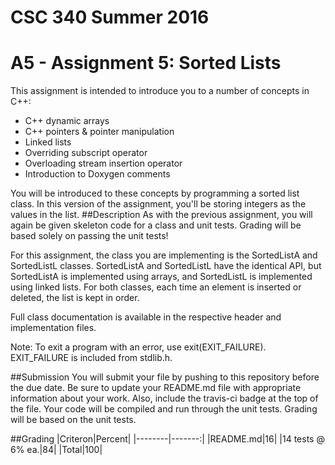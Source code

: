 # CSC 340 Summer 2016 
# A5 - Assignment 5: Sorted Lists

This assignment is intended to introduce you to a number of concepts in C++:
* C++ dynamic arrays
* C++ pointers & pointer manipulation
* Linked lists
* Overriding subscript operator
* Overloading stream insertion operator
* Introduction to Doxygen comments

You will be introduced to these concepts by programming a sorted list class.  In this version of the assignment, you'll be storing integers as the values in the list.
##Description
As with the previous assignment, you will again be given skeleton code for a class and unit tests.  Grading will be based solely on passing the unit tests!  

For this assignment, the class you are implementing is the SortedListA and SortedListL classes.  SortedListA and SortedListL have the identical API, but SortedListA is implemented using arrays, and SortedListL is implemented using linked lists.  For both classes, each time an element is inserted or deleted, the list is kept in order.

Full class documentation is available in the respective header and implementation files.

Note:  To exit a program with an error, use exit(EXIT_FAILURE).  EXIT_FAILURE is included from stdlib.h.
 
##Submission
You will submit your file by pushing to this repository before the due date.  Be sure to update your README.md file with appropriate information about your work.  Also, include the travis-ci badge at the top of the file.  Your code will be compiled and run through the unit tests.  Grading will be based on the unit tests.

##Grading
|Criteron|Percent|
|--------|-------:|
|README.md|16|
|14 tests @ 6% ea.|84|
|Total|100|